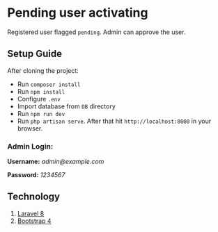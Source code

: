 # Pending user activating
Registered user flagged `pending`. Admin can approve the user.

## Setup Guide
After cloning the project:

- Run `composer install`
- Run `npm install`
- Configure `.env`
- Import database from `DB` directory
- Run `npm run dev`
- Run `php artisan serve`. After that hit `http://localhost:8000` in your browser.

### Admin Login:

**Username:** _admin@example.com_

**Password:** _1234567_

## Technology
1. [Laravel 8](https://laravel.com/docs/8.x)
2. [Bootstrap 4](https://getbootstrap.com/docs/4.6/getting-started/introduction/)
